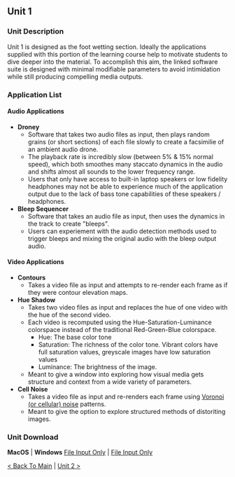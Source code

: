 ## Unit 1

### Unit Description
Unit 1 is designed as the foot wetting section.  Ideally the applications supplied with this portion of the learning course help to motivate students to dive deeper into the material. To accomplish this aim, the linked software suite is designed with minimal modifiable parameters to avoid intimidation while still producing compelling media outputs.

### Application List

#### Audio Applications
- **Droney**
    - Software that takes two audio files as input, then plays random grains (or short sections) of each file slowly to create a facsimilie of an ambient audio drone.
    - The playback rate is incredibly slow (between 5% & 15% normal speed), which both smoothes many staccato dynamics in the audio and shifts almost all sounds to the lower frequency range.
    - Users that only have access to built-in laptop speakers or low fidelity headphones may not be able to experience much of the application output due to the lack of bass tone capabilities of these speakers / headphones.
- **Bleep Sequencer**
   - Software that takes an audio file as input, then uses the dynamics in the track to create "bleeps".
   - Users can experiement with the audio detection methods used to trigger bleeps and mixing the original audio with the bleep output audio.
   
#### Video Applications
- **Contours**
    - Takes a video file as input and attempts to re-render each frame as if they were contour elevation maps.
- **Hue Shadow**
    - Takes two video files as input and replaces the hue of one video with the hue of the second video.
    - Each video is recomputed using the Hue-Saturation-Luminance colorspace instead of the traditional Red-Green-Blue colorspace.
        - Hue: The base color tone
        - Saturation: The richness of the color tone. Vibrant colors have full saturation values, greyscale images have low saturation values
        - Luminance: The brightness of the image.
    - Meant to give a window into exploring how visual media gets structure and context from a wide variety of parameters.
- **Cell Noise**
    - Takes a video file as input and re-renders each frame using [Voronoi (or cellular) noise](https://thebookofshaders.com/12/) patterns.
    - Meant to give the option to explore structured methods of distoriting images.
    
### Unit Download
    
**MacOS** | **Windows**
[File Input Only](https://drive.google.com/file/d/1VONSEwog24jy8YTZ3uEbq7NM7vNvmTmM/view?usp=sharing) | [File Input Only](https://drive.google.com/file/d/17-rqWsM_QYHBEUVhI_IVJrhTEW39qBhs/view?usp=sharing)

[< Back To Main](https://synthesis-asu-tml.github.io/Media-Choreography-Lower-Division) | [Unit 2 >](https://synthesis-asu-tml.github.io/Media-Choreography-Lower-Division/Unit_2)
